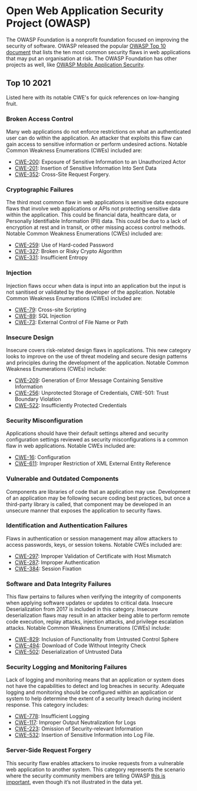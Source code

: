# Open Web Application Security Project (OWASP)

The OWASP Foundation is a nonprofit foundation focused on improving the security of software. OWASP released the 
popular [OWASP Top 10 document](https://owasp.org/www-project-top-ten/) that lists the ten most common security flaws 
in web applications that may put an organisation at risk. The OWASP Foundation has other projects as well, like 
[OWASP Mobile Application Security](https://owasp.org/www-project-mobile-app-security/).

## Top 10 2021

Listed here with its notable CWE's for quick references on low-hanging fruit.

### Broken Access Control

Many web applications do not enforce restrictions on what an authenticated user can do 
within the application. An attacker that exploits this flaw can gain access to sensitive information or
perform undesired actions. Notable Common Weakness Enumerations (CWEs) included are:
* [CWE-200](https://cwe.mitre.org/data/definitions/200.html): Exposure of Sensitive Information to an Unauthorized Actor
* [CWE-201](https://cwe.mitre.org/data/definitions/201.html): Insertion of Sensitive Information Into Sent Data
* [CWE-352](https://cwe.mitre.org/data/definitions/352.html): Cross-Site Request Forgery.

### Cryptographic Failures

The third most common flaw in web applications is sensitive data exposure flaws that involve web applications or
APIs not protecting sensitive data within the application. This could be financial data, healthcare data, or 
Personally Identifiable Information (PII) data. This could be due to a lack of encryption at rest and in transit, 
or other missing access control methods. Notable Common Weakness Enumerations (CWEs) included are:
* [CWE-259](https://cwe.mitre.org/data/definitions/259.html): Use of Hard-coded Password
* [CWE-327](https://cwe.mitre.org/data/definitions/327.html): Broken or Risky Crypto Algorithm
* [CWE-331](https://cwe.mitre.org/data/definitions/331.html): Insufficient Entropy

### Injection

Injection flaws occur when data is input into an application but the input is not sanitised or validated by the 
developer of the application. Notable Common Weakness Enumerations (CWEs) included are:
* [CWE-79](https://cwe.mitre.org/data/definitions/79.html): Cross-site Scripting 
* [CWE-89](https://cwe.mitre.org/data/definitions/89.html): SQL Injection 
* [CWE-73](https://cwe.mitre.org/data/definitions/73.html): External Control of File Name or Path

### Insecure Design

Insecure covers risk-related design flaws in applications. This new category looks to improve on the 
use of threat modeling and secure design patterns and principles during the development of the application. 
Notable Common Weakness Enumerations (CWEs) include: 
* [CWE-209](https://cwe.mitre.org/data/definitions/209.html): Generation of Error Message Containing Sensitive Information 
* [CWE-256](https://cwe.mitre.org/data/definitions/256.html): Unprotected Storage of Credentials, CWE-501: Trust Boundary Violation 
* [CWE-522](https://cwe.mitre.org/data/definitions/522.html): Insufficiently Protected Credentials

### Security Misconfiguration

Applications should have their default settings altered and security configuration settings reviewed as security
misconfigurations is a common flaw in web applications. Notable CWEs included are: 
* [CWE-16](https://cwe.mitre.org/data/definitions/16.html): Configuration 
* [CWE-611](https://cwe.mitre.org/data/definitions/611.html): Improper Restriction of XML External Entity Reference

### Vulnerable and Outdated Components
Components are libraries of code that an application may use. Development of an application may be following secure 
coding best practices, but once a third-party library is called, that component may be developed in an unsecure manner 
that exposes the application to security flaws.

### Identification and Authentication Failures

Flaws in authentication or session management may allow attackers to access passwords, keys, or session tokens. 
Notable CWEs included are: 
* [CWE-297](https://cwe.mitre.org/data/definitions/297.html): Improper Validation of Certificate with Host Mismatch 
* [CWE-287](https://cwe.mitre.org/data/definitions/287.html): Improper Authentication
* [CWE-384](https://cwe.mitre.org/data/definitions/384.html): Session Fixation

### Software and Data Integrity Failures

This flaw pertains to failures when verifying the integrity of components when applying software updates or updates to
critical data. Insecure Deserialization from 2017 is included in this category. Insecure deserialization flaws may 
result in an attacker being able to perform remote code execution, replay attacks, injection attacks, and privilege 
escalation attacks. Notable Common Weakness Enumerations (CWEs) include: 
* [CWE-829](https://cwe.mitre.org/data/definitions/829.html): Inclusion of Functionality from Untrusted Control Sphere
* [CWE-494](https://cwe.mitre.org/data/definitions/494.html): Download of Code Without Integrity Check
* [CWE-502](https://cwe.mitre.org/data/definitions/502.html): Deserialization of Untrusted Data

### Security Logging and Monitoring Failures

Lack of logging and monitoring means that an application or system does not have the capabilities to detect and log 
breaches in security. Adequate logging and monitoring should be configured within an application or system to help 
determine the extent of a security breach during incident response. This category includes:
* [CWE-778](https://cwe.mitre.org/data/definitions/778.html): Insufficient Logging 
* [CWE-117](https://cwe.mitre.org/data/definitions/117.html): Improper Output Neutralization for Logs 
* [CWE-223](https://cwe.mitre.org/data/definitions/223.html): Omission of Security-relevant Information 
* [CWE-532](https://cwe.mitre.org/data/definitions/532.html): Insertion of Sensitive Information into Log File.

### Server-Side Request Forgery

This security flaw enables attackers to invoke requests from a vulnerable web application to another system. 
This category represents the scenario where the security community members are telling OWASP 
[this is important](red-recon:docs/seeking/ssrf), even though it’s not illustrated in the data yet.